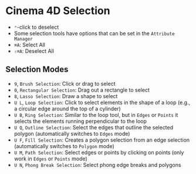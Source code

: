 # Cinema 4D Selection

- `⌃`-click to deselect
- Some selection tools have options that can be set in the `Attribute Manager`
- `⌘A`: Select All
- `⇧⌘A`: Deselect All

## Selection Modes

- `9`, `Brush Selection`: Click or drag to select
- `0`, `Rectangular Selection`: Drag out a rectangle to select
- `8`, `Lasso Selection`: Draw a shape to select
- `U L`, `Loop Selection`: Click to select elements in the shape of a loop (e.g., a circular edge around the top of a cylinder)
- `U B`, `Ring Selection`: Similar to the loop tool, but in `Edges` or `Points` it selects the elements running perpendicular to the loop
- `U Q`, `Outline Selection`: Select the edges that outline the selected polygon (automatically switches to `Edges` mode)
- `U F`, `Fill Selection`: Creates a polygon selection from an edge selection (automatically switches to `Polygon` mode)
- `U M`, `Path Selection`: Select edges or points by clicking on points (only work in `Edges` or `Points` mode)
- `U N`, `Phong Break Selection`: Select phong edge breaks and polygons
